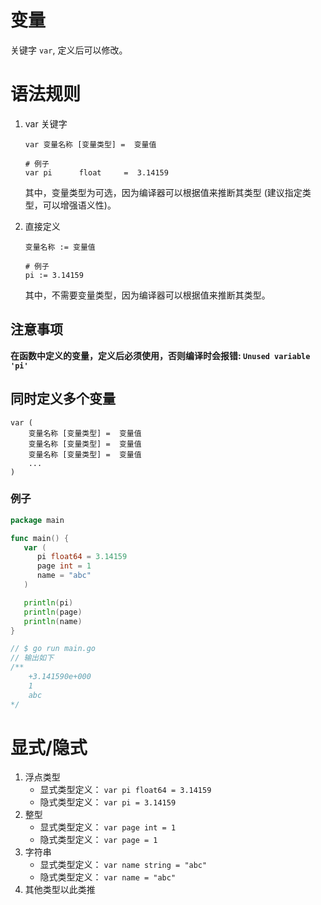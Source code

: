 # 变量
关键字 `var`, 定义后可以修改。

# 语法规则
1. var 关键字
    ```shell
    var 变量名称 [变量类型] =  变量值
    
    # 例子
    var pi      float     =  3.14159
    ```
    其中，变量类型为可选，因为编译器可以根据值来推断其类型 (建议指定类型，可以增强语义性)。

2. 直接定义
    ```shell
    变量名称 := 变量值
    
    # 例子
    pi := 3.14159
    ```
    其中，不需要变量类型，因为编译器可以根据值来推断其类型。

## 注意事项
**在函数中定义的变量，定义后必须使用，否则编译时会报错: `Unused variable 'pi'`**

## 同时定义多个变量
```shell
var (
    变量名称 [变量类型] =  变量值
    变量名称 [变量类型] =  变量值
    变量名称 [变量类型] =  变量值
    ...
)
```

### 例子
```go
package main

func main() {
   var (
      pi float64 = 3.14159
      page int = 1
      name = "abc"
   )

   println(pi)
   println(page)
   println(name)
}

// $ go run main.go
// 输出如下 
/**
    +3.141590e+000
    1
    abc
*/
```

# 显式/隐式
1. 浮点类型
    * 显式类型定义： `var pi float64 = 3.14159`
    * 隐式类型定义： `var pi = 3.14159`
2. 整型
    * 显式类型定义： `var page int = 1`
    * 隐式类型定义： `var page = 1`
3. 字符串
    * 显式类型定义： `var name string = "abc"`
    * 隐式类型定义： `var name = "abc"`
4. 其他类型以此类推
